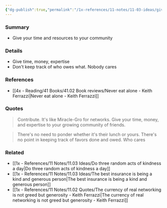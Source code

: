 ```yaml
---
{"dg-publish":true,"permalink":"/1x-references/11-notes/11-03-ideas/give-your-time-and-resources-to-your-community/","title":"Give your time and resources to your community","created":"2025-03-07T10:17:26.234+03:00","updated":"2025-03-07T11:19:59.798+03:00"}
---
```



### Summary
- Give your time and resources to your community

### Details
- Give time, money, expertise
- Don't keep track of who owes what. Nobody cares

### References
- [[4x - Reading/41 Books/41.02 Book reviews/Never eat alone - Keith Ferrazzi\|Never eat alone - Keith Ferrazzi]]

### Quotes
> Contribute. It's like Miracle-Gro for networks. Give your time, money, and expertise to your growing community of friends.

> There's no need to ponder whether it's their lunch or yours. There's no point in keeping track of favors done and owed. Who cares


### Related
- [[1x - References/11 Notes/11.03 Ideas/Do three random acts of kindness a day\|Do three random acts of kindness a day]]
- [[1x - References/11 Notes/11.03 Ideas/The best insurance is being a kind and generous person\|The best insurance is being a kind and generous person]]
- [[1x - References/11 Notes/11.02 Quotes/The currency of real networking is not greed but generosity - Keith Ferrazzi\|The currency of real networking is not greed but generosity - Keith Ferrazzi]]